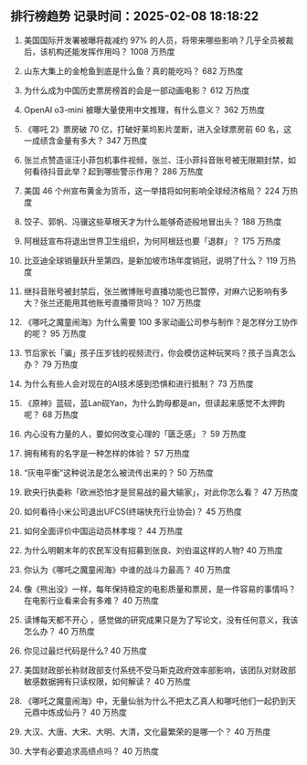 
## 排行榜趋势 记录时间：2025-02-08 18:18:22
  
  1. 美国国际开发署被曝将裁减约 97% 的人员，将带来哪些影响？几乎全员被裁后，该机构还能发挥作用吗？ 1008 万热度
    
  2. 山东大集上的金枪鱼到底是什么鱼？真的能吃吗？ 682 万热度
    
  3. 为什么成为中国历史票房榜首的会是一部动画电影？ 612 万热度
    
  4. OpenAI o3-mini 被曝大量使用中文推理，有什么意义？ 362 万热度
    
  5. 《哪吒 2》票房破 70 亿，打破好莱坞影片垄断，进入全球票房前 60 名，这一成绩含金量有多大？ 347 万热度
    
  6. 张兰点赞造谣汪小菲包机事件视频，张兰、汪小菲抖音账号被无限期封禁，如何看待抖音此举？起到哪些警示作用？ 286 万热度
    
  7. 美国 46 个州宣布黄金为货币，这一举措将如何影响全球经济格局？ 224 万热度
    
  8. 饺子、郭帆、冯骥这些草根天才为什么能够奇迹般地冒出头？ 188 万热度
    
  9. 阿根廷宣布将退出世界卫生组织，为何阿根廷也要「退群」？ 175 万热度
    
  10. 比亚迪全球销量跃升至第四，是新加坡市场年度销冠，说明了什么？ 119 万热度
    
  11. 继抖音账号被封禁后，张兰微博账号直播功能也已暂停，对麻六记影响有多大？张兰还能用其他账号直播带货吗？ 107 万热度
    
  12. 《哪吒之魔童闹海》为什么需要 100 多家动画公司参与制作？是怎样分工协作的呢？ 95 万热度
    
  13. 节后家长「骗」孩子压岁钱的视频流行，你会模仿这种玩笑吗？孩子当真怎么办？ 79 万热度
    
  14. 为什么有些人会对现在的AI技术感到恐惧和进行抵制？ 73 万热度
    
  15. 《原神》蓝砚，蓝Lan砚Yan，为什么韵母都是an，但读起来感觉不太押韵呢？ 68 万热度
    
  16. 内心没有力量的人，要如何改变心理的「匮乏感」？ 59 万热度
    
  17. 拥有稀有的名字是一种怎样的体验？ 57 万热度
    
  18. “灰电平衡”这种说法是怎么被流传出来的？ 50 万热度
    
  19. 欧央行执委称「欧洲恐怕才是贸易战的最大输家」，对此你怎么看？ 47 万热度
    
  20. 如何看待小米公司退出UFCS(终端快充行业协会)？ 45 万热度
    
  21. 如何全面评价中国运动员林孝埈？ 44 万热度
    
  22. 为什么明朝末年的农民军没有招募到张良、刘伯温这样的人物? 40 万热度
    
  23. 你认为《哪吒之魔童闹海》中谁的战斗力最高？ 40 万热度
    
  24. 像《熊出没》一样，每年保持稳定的电影质量和票房，是一件容易的事情吗？在电影行业看来会有多难？ 40 万热度
    
  25. 读博每天都不开心 ，感觉做的研究成果只是为了写论文，没有任何意义，我该怎么办？ 40 万热度
    
  26. 你见过最烂代码是什么? 40 万热度
    
  27. 美国财政部长称财政部支付系统不受马斯克政府效率部影响，该团队对财政部敏感数据拥有只读权限，如何解读？ 40 万热度
    
  28. 《哪吒之魔童闹海》中，无量仙翁为什么不把太乙真人和哪吒他们一起扔到天元鼎中炼成仙丹？ 40 万热度
    
  29. 大汉、大唐、大宋、大明、大清，文化最繁荣的是哪一个？ 40 万热度
    
  30. 大学有必要追求高绩点吗？ 40 万热度
    